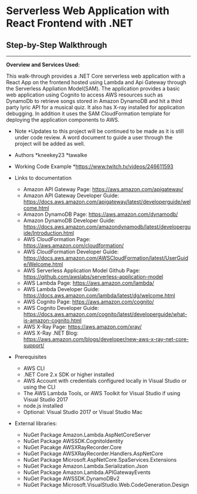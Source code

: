 # Serverless Web Application with React Frontend with .NET

## Step-by-Step Walkthrough
--------

**Overview and Services Used:**

This walk-through provides a .NET Core serverless web application with a React App on the frontend hosted using Lambda and Api Gateway through the Serverless Appliation Model(SAM). The application provides a basic web application using Cognito to access AWS resources such as DynamoDb to retrieve songs stored in Amazon DynamoDB and hit a third party lyric API for a musical quiz. It also has X-ray installed for application debugging. In addition it uses the SAM CloudFormation template for deploying the application components to AWS.


+ Note
  *Updates to this project will be continued to be made as it is still under code review. A word document to guide a user through the project will be   added as well.

+ Authors
  *kneekey23
  *tawalke

+ Working Code Example
  *https://www.twitch.tv/videos/246611593

+ Links to documentation

  * Amazon API Gateway Page: https://aws.amazon.com/apigateway/
  * Amazon API Gateway Developer Guide: https://docs.aws.amazon.com/apigateway/latest/developerguide/welcome.html
  * Amazon DynamoDB Page: https://aws.amazon.com/dynamodb/
  * Amazon DynamoDB Developer Guide: https://docs.aws.amazon.com/amazondynamodb/latest/developerguide/Introduction.html
  * AWS CloudFormation Page: https://aws.amazon.com/cloudformation/
  * AWS CloudFormation Developer Guide: https://docs.aws.amazon.com/AWSCloudFormation/latest/UserGuide/Welcome.html
  * AWS Serverless Application Model Github Page: https://github.com/awslabs/serverless-application-model
  * AWS Lambda Page: https://aws.amazon.com/lambda/
  * AWS Lambda Developer Guide: https://docs.aws.amazon.com/lambda/latest/dg/welcome.html
  * AWS Cognito Page: https://aws.amazon.com/cognito/
  * AWS Cognito Developer Guide: https://docs.aws.amazon.com/cognito/latest/developerguide/what-is-amazon-cognito.html
  * AWS X-Ray Page: https://aws.amazon.com/xray/
  * AWS X-Ray .NET Blog: https://aws.amazon.com/blogs/developer/new-aws-x-ray-net-core-support/
  


+ Prerequisites
  * AWS CLI
  * .NET Core 2.x SDK or higher installed
  * AWS Account with credentials configured locally in Visual Studio or using the CLI
  * The AWS Lambda Tools, or AWS Toolkit for Visual Studio if using Visual Studio 2017
  * node.js installed
  * Optional: Visual Studio 2017 or Visual Studio Mac


+ External libraries:
	* NuGet Package Amazon.Lambda.AspNetCoreServer
	* NuGet Package AWSSDK.CognitoIdentity
	* NuGet Pacakge AWSXRayRecorder.Core
	* NuGet Package AWSXRayRecorder.Handlers.AspNetCore
	* NuGet Package Microsoft.AspNetCore.SpaServices.Extensions
	* NuGet Package Amazon.Lambda.Serialization.Json
	* NuGet Package Amazon.Lambda.APIGatewayEvents
	* NuGet Package AWSSDK.DynamoDBv2
	* NuGet Package Microsoft.VisualStudio.Web.CodeGeneration.Design
	

